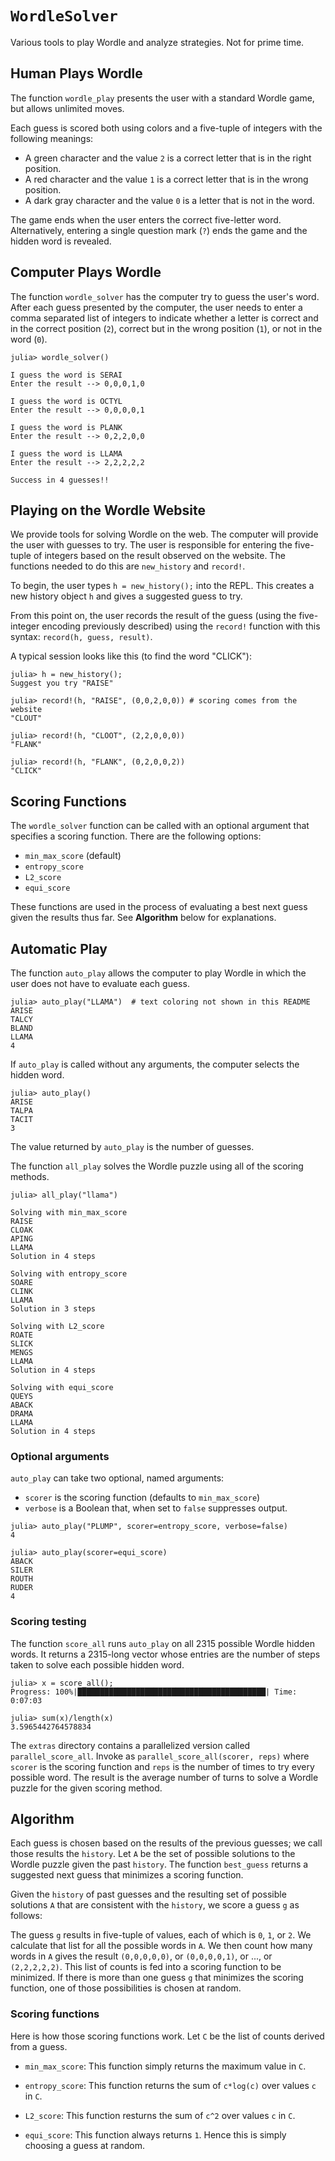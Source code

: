 # `WordleSolver`

Various tools to play Wordle and analyze strategies. Not for prime time.

## Human Plays Wordle

The function `wordle_play` presents the user with a standard Wordle game, 
but allows unlimited moves. 

Each guess is scored both using colors and a five-tuple of integers with the following
meanings:
* A green character and the value `2` is a correct letter that is in the right position.
* A red character and the value `1` is a correct letter that is in the wrong position.
* A dark gray character and the value `0` is a letter that is not in the word.

The game ends when the user enters the correct five-letter word. Alternatively,
entering a single question mark (`?`) ends the game and the hidden word is revealed.

## Computer Plays Wordle

The function `wordle_solver` has the computer try to guess the user's word. After each
guess presented by the computer, the user needs to enter a comma separated list of integers
to indicate whether a letter is correct and in the correct position (`2`), correct but
in the wrong position (`1`), or not in the word (`0`).

```
julia> wordle_solver()

I guess the word is SERAI
Enter the result --> 0,0,0,1,0

I guess the word is OCTYL
Enter the result --> 0,0,0,0,1

I guess the word is PLANK
Enter the result --> 0,2,2,0,0

I guess the word is LLAMA
Enter the result --> 2,2,2,2,2

Success in 4 guesses!!
```

## Playing on the Wordle Website

We provide tools for solving Wordle on the web. The computer will provide the user
with guesses to try. The user is responsible for entering the five-tuple of integers
based on the result observed on the website. The functions needed to do this are
`new_history` and `record!`.

To begin, the user types `h = new_history();` into the REPL. This creates a new
history object `h` and gives a suggested guess to try.

From this point on, the user records the result of the guess (using the five-integer
encoding previously described) using the `record!` function with this syntax:
`record(h, guess, result)`. 

A typical session looks like this (to find the word "CLICK"):
```
julia> h = new_history();
Suggest you try "RAISE"

julia> record!(h, "RAISE", (0,0,2,0,0)) # scoring comes from the website
"CLOUT"

julia> record!(h, "CLOOT", (2,2,0,0,0))
"FLANK"

julia> record!(h, "FLANK", (0,2,0,0,2))
"CLICK"
```



## Scoring Functions

The `wordle_solver` function can be called with an optional argument that specifies a
scoring function. There are the following options:
* `min_max_score` (default)
* `entropy_score` 
* `L2_score`
* `equi_score`

These functions are used in the process of evaluating a best next guess given the 
results thus far. See **Algorithm** below for explanations.

## Automatic Play

The function `auto_play` allows the computer to play Wordle in which the user does not
have to evaluate each guess. 

```
julia> auto_play("LLAMA")  # text coloring not shown in this README
ARISE
TALCY
BLAND
LLAMA
4
```

If `auto_play` is called without any arguments, the computer selects the hidden word.
```
julia> auto_play()
ARISE
TALPA
TACIT
3
```

The value returned by `auto_play` is the number of guesses.

The function `all_play` solves the Wordle puzzle using all of the scoring methods.
```
julia> all_play("llama")

Solving with min_max_score
RAISE
CLOAK
APING
LLAMA
Solution in 4 steps

Solving with entropy_score
SOARE
CLINK
LLAMA
Solution in 3 steps

Solving with L2_score
ROATE
SLICK
MENGS
LLAMA
Solution in 4 steps

Solving with equi_score
QUEYS
ABACK
DRAMA
LLAMA
Solution in 4 steps
```

### Optional arguments

`auto_play` can take two optional, named arguments:

* `scorer` is the scoring function (defaults to `min_max_score`)
* `verbose` is a Boolean that, when set to `false` suppresses output.

```
julia> auto_play("PLUMP", scorer=entropy_score, verbose=false) 
4

julia> auto_play(scorer=equi_score)
ABACK
SILER
ROUTH
RUDER
4
```

### Scoring testing

The function `score_all` runs `auto_play` on all 2315 possible Wordle hidden words. 
It returns a 2315-long vector whose entries are the number of steps taken to solve each
possible hidden word.
```
julia> x = score_all();
Progress: 100%|██████████████████████████████████████████| Time: 0:07:03

julia> sum(x)/length(x)
3.5965442764578834
```

The `extras` directory contains a parallelized version called `parallel_score_all`.
Invoke as `parallel_score_all(scorer, reps)` where `scorer` is the scoring function
and `reps` is the number of times to try every possible word. The result is the
average number of turns to solve a Wordle puzzle for the given scoring method. 

## Algorithm

Each guess is chosen based on the results of the previous guesses; we call
those results the `history`. Let `A` be the set of possible solutions to the
Wordle puzzle given the past `history`. The function `best_guess` returns
a suggested next guess that minimizes a scoring function. 

Given the `history` of past guesses and the resulting set of possible 
solutions `A` that are consistent with the `history`, we score a guess `g`
as follows:

The guess `g` results in five-tuple of values, each of which is `0`, `1`, or `2`. 
We calculate that list for all the possible words in `A`. We then count
how many words in `A` gives the result `(0,0,0,0,0)`, or `(0,0,0,0,1)`, or 
..., or `(2,2,2,2,2)`. This list of counts is fed into a scoring function 
to be minimized. If there is more than one guess `g` that minimizes
the scoring function, one of those possibilities is chosen at random.

### Scoring functions
Here is how those scoring functions work. Let `C` be the list of
counts derived from a guess.

* `min_max_score`:
    This function simply returns the maximum value in `C`.

* `entropy_score`:
    This function returns the sum of `c*log(c)` over values `c` in `C`.

* `L2_score`: 
    This function resturns the sum of `c^2` over values `c` in `C`.

* `equi_score`:
    This function always returns `1`. Hence this is simply choosing a guess
    at random.